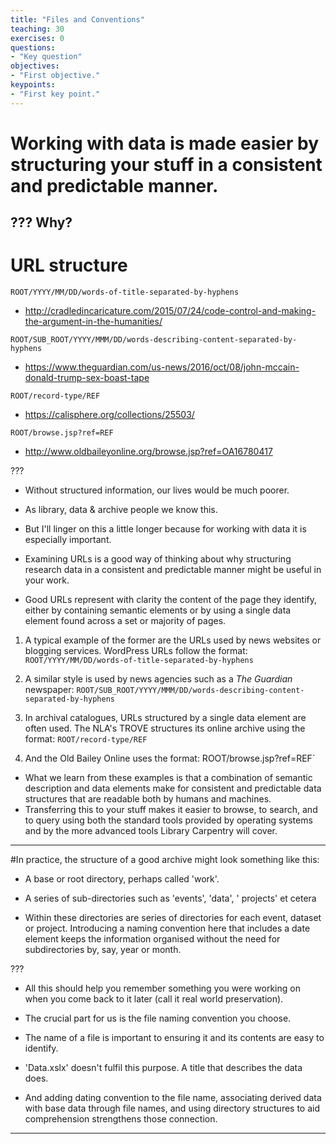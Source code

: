 ```yaml
---
title: "Files and Conventions"
teaching: 30
exercises: 0
questions:
- "Key question"
objectives:
- "First objective."
keypoints:
- "First key point."
---
```


# Working with data is made easier by structuring your stuff in a consistent and predictable manner.

???
Why?
---

# URL structure
`ROOT/YYYY/MM/DD/words-of-title-separated-by-hyphens`
- <http://cradledincaricature.com/2015/07/24/code-control-and-making-the-argument-in-the-humanities/>

`ROOT/SUB_ROOT/YYYY/MMM/DD/words-describing-content-separated-by-hyphens`
- <https://www.theguardian.com/us-news/2016/oct/08/john-mccain-donald-trump-sex-boast-tape>

`ROOT/record-type/REF`
- <https://calisphere.org/collections/25503/>

`ROOT/browse.jsp?ref=REF`
- <http://www.oldbaileyonline.org/browse.jsp?ref=OA16780417>

???

* Without structured information, our lives would be much poorer.
* As library, data & archive people we know this.
* But I'll linger on this a little longer because for working with data it is especially important.

* Examining URLs is a good way of thinking about why structuring research data in a consistent and predictable manner might be useful in your work.
* Good URLs represent with clarity the content of the page they identify, either by containing semantic elements or by using a single data element found across a set or majority of pages.

1. A typical example of the former are the URLs used by news websites or blogging services. WordPress URLs follow the format:
`ROOT/YYYY/MM/DD/words-of-title-separated-by-hyphens`

2. A similar style is used by news agencies such as a *The Guardian* newspaper:
`ROOT/SUB_ROOT/YYYY/MMM/DD/words-describing-content-separated-by-hyphens`

3. In archival catalogues, URLs structured by a single data element are often used. The NLA's TROVE structures its online archive using the format:
`ROOT/record-type/REF`

4. And the Old Bailey Online uses the format:
ROOT/browse.jsp?ref=REF`

* What we learn from these examples is that a combination of semantic description and data elements make for consistent and predictable data structures that are readable both by humans and machines.
* Transferring this to your stuff makes it easier to browse, to search, and to query using both the standard tools provided by operating systems and by the more advanced tools Library Carpentry will cover.

---

#In practice, the structure of a good archive might look something like this:

- A base or root directory, perhaps called 'work'.

- A series of sub-directories such as 'events', 'data', ' projects' et cetera

- Within these directories are series of directories for each event, dataset or project. Introducing a naming convention here that includes a date element keeps the information organised without the need for subdirectories by, say, year or month.

???
* All this should help you remember something you were working on when you come back to it later (call it real world preservation).

* The crucial part for us is the file naming convention you choose.
* The name of a file is important to ensuring it and its contents are easy to identify.
* 'Data.xslx' doesn't fulfil this purpose. A title that describes the data does.
* And adding dating convention to the file name, associating derived data with base data through file names, and using directory structures to aid comprehension strengthens those connection.
---
